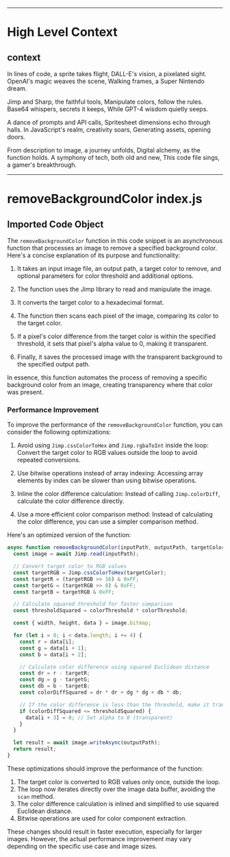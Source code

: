 

  ---
# High Level Context
## context
In lines of code, a sprite takes flight,
DALL-E's vision, a pixelated sight.
OpenAI's magic weaves the scene,
Walking frames, a Super Nintendo dream.

Jimp and Sharp, the faithful tools,
Manipulate colors, follow the rules.
Base64 whispers, secrets it keeps,
While GPT-4 wisdom quietly seeps.

A dance of prompts and API calls,
Spritesheet dimensions echo through halls.
In JavaScript's realm, creativity soars,
Generating assets, opening doors.

From description to image, a journey unfolds,
Digital alchemy, as the function holds.
A symphony of tech, both old and new,
This code file sings, a gamer's breakthrough.


---
# removeBackgroundColor index.js
## Imported Code Object
The `removeBackgroundColor` function in this code snippet is an asynchronous function that processes an image to remove a specified background color. Here's a concise explanation of its purpose and functionality:

1. It takes an input image file, an output path, a target color to remove, and optional parameters for color threshold and additional options.

2. The function uses the Jimp library to read and manipulate the image.

3. It converts the target color to a hexadecimal format.

4. The function then scans each pixel of the image, comparing its color to the target color.

5. If a pixel's color difference from the target color is within the specified threshold, it sets that pixel's alpha value to 0, making it transparent.

6. Finally, it saves the processed image with the transparent background to the specified output path.

In essence, this function automates the process of removing a specific background color from an image, creating transparency where that color was present.

### Performance Improvement

To improve the performance of the `removeBackgroundColor` function, you can consider the following optimizations:

1. Avoid using `Jimp.cssColorToHex` and `Jimp.rgbaToInt` inside the loop:
   Convert the target color to RGB values outside the loop to avoid repeated conversions.

2. Use bitwise operations instead of array indexing:
   Accessing array elements by index can be slower than using bitwise operations.

3. Inline the color difference calculation:
   Instead of calling `Jimp.colorDiff`, calculate the color difference directly.

4. Use a more efficient color comparison method:
   Instead of calculating the color difference, you can use a simpler comparison method.

Here's an optimized version of the function:

```javascript
async function removeBackgroundColor(inputPath, outputPath, targetColor, colorThreshold = 0, options = {}) {
  const image = await Jimp.read(inputPath);

  // Convert target color to RGB values
  const targetRGB = Jimp.cssColorToHex(targetColor);
  const targetR = (targetRGB >> 16) & 0xFF;
  const targetG = (targetRGB >> 8) & 0xFF;
  const targetB = targetRGB & 0xFF;

  // Calculate squared threshold for faster comparison
  const thresholdSquared = colorThreshold * colorThreshold;

  const { width, height, data } = image.bitmap;

  for (let i = 0; i < data.length; i += 4) {
    const r = data[i];
    const g = data[i + 1];
    const b = data[i + 2];

    // Calculate color difference using squared Euclidean distance
    const dr = r - targetR;
    const dg = g - targetG;
    const db = b - targetB;
    const colorDiffSquared = dr * dr + dg * dg + db * db;

    // If the color difference is less than the threshold, make it transparent
    if (colorDiffSquared <= thresholdSquared) {
      data[i + 3] = 0; // Set alpha to 0 (transparent)
    }
  }

  let result = await image.writeAsync(outputPath);
  return result;
}
```

These optimizations should improve the performance of the function:

1. The target color is converted to RGB values only once, outside the loop.
2. The loop now iterates directly over the image data buffer, avoiding the `scan` method.
3. The color difference calculation is inlined and simplified to use squared Euclidean distance.
4. Bitwise operations are used for color component extraction.

These changes should result in faster execution, especially for larger images. However, the actual performance improvement may vary depending on the specific use case and image sizes.

  